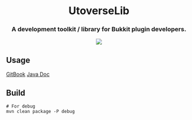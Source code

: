 <div align="center">
  <h1>UtoverseLib</h1>
  <h3>A development toolkit / library for Bukkit plugin developers.</h3>
  <a href="https://jitpack.io/#io.github.utoverse/utoverse-lib" target="_blank" >
    <img src="https://jitpack.io/v/io.github.utoverse/utoverse-lib.svg" />
  </a>
</div>

## Usage
[GitBook](https://utoverse.gitbook.io/utoverse-lib/)
[Java Doc](https://utoverse.github.io/utoverse-lib/)

## Build
```shell
# For debug
mvn clean package -P debug
```
